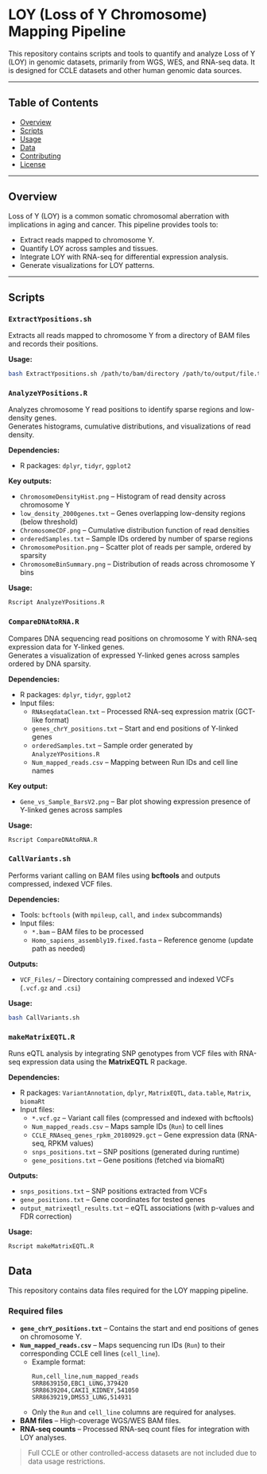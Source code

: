 # LOY (Loss of Y Chromosome) Mapping Pipeline

This repository contains scripts and tools to quantify and analyze Loss of Y (LOY) in genomic datasets, primarily from WGS, WES, and RNA-seq data. It is designed for CCLE datasets and other human genomic data sources.

---

## Table of Contents
- [Overview](#overview)  
- [Scripts](#scripts)  
- [Usage](#usage)  
- [Data](#data)  
- [Contributing](#contributing)  
- [License](#license)  

---

## Overview
Loss of Y (LOY) is a common somatic chromosomal aberration with implications in aging and cancer. This pipeline provides tools to:

- Extract reads mapped to chromosome Y.  
- Quantify LOY across samples and tissues.  
- Integrate LOY with RNA-seq for differential expression analysis.  
- Generate visualizations for LOY patterns.

---

## Scripts

### `ExtractYpositions.sh`
Extracts all reads mapped to chromosome Y from a directory of BAM files and records their positions.

**Usage:**
```bash
bash ExtractYpositions.sh /path/to/bam/directory /path/to/output/file.txt
```
### `AnalyzeYPositions.R`
Analyzes chromosome Y read positions to identify sparse regions and low-density genes.  
Generates histograms, cumulative distributions, and visualizations of read density.  

**Dependencies:**  
- R packages: `dplyr`, `tidyr`, `ggplot2`

**Key outputs:**
- `ChromosomeDensityHist.png` – Histogram of read density across chromosome Y  
- `low_density_2000genes.txt` – Genes overlapping low-density regions (below threshold)  
- `ChromosomeCDF.png` – Cumulative distribution function of read densities  
- `orderedSamples.txt` – Sample IDs ordered by number of sparse regions  
- `ChromosomePosition.png` – Scatter plot of reads per sample, ordered by sparsity  
- `ChromosomeBinSummary.png` – Distribution of reads across chromosome Y bins  

**Usage:**
```bash
Rscript AnalyzeYPositions.R
```
### `CompareDNAtoRNA.R`
Compares DNA sequencing read positions on chromosome Y with RNA-seq expression data for Y-linked genes.  
Generates a visualization of expressed Y-linked genes across samples ordered by DNA sparsity.  

**Dependencies:**  
- R packages: `dplyr`, `tidyr`, `ggplot2`  
- Input files:  
  - `RNAseqdataClean.txt` – Processed RNA-seq expression matrix (GCT-like format)  
  - `genes_chrY_positions.txt` – Start and end positions of Y-linked genes  
  - `orderedSamples.txt` – Sample order generated by `AnalyzeYPositions.R`  
  - `Num_mapped_reads.csv` – Mapping between Run IDs and cell line names  

**Key output:**  
- `Gene_vs_Sample_BarsV2.png` – Bar plot showing expression presence of Y-linked genes across samples  

**Usage:**
```bash
Rscript CompareDNAtoRNA.R
```
### `CallVariants.sh`
Performs variant calling on BAM files using **bcftools** and outputs compressed, indexed VCF files.  

**Dependencies:**  
- Tools: `bcftools` (with `mpileup`, `call`, and `index` subcommands)  
- Input files:  
  - `*.bam` – BAM files to be processed  
  - `Homo_sapiens_assembly19.fixed.fasta` – Reference genome (update path as needed)  

**Outputs:**  
- `VCF_Files/` – Directory containing compressed and indexed VCFs (`.vcf.gz` and `.csi`)  

**Usage:**
```bash
bash CallVariants.sh
```
### `makeMatrixEQTL.R`
Runs eQTL analysis by integrating SNP genotypes from VCF files with RNA-seq expression data using the **MatrixEQTL** R package.  

**Dependencies:**  
- R packages: `VariantAnnotation`, `dplyr`, `MatrixEQTL`, `data.table`, `Matrix`, `biomaRt`  
- Input files:  
  - `*.vcf.gz` – Variant call files (compressed and indexed with bcftools)  
  - `Num_mapped_reads.csv` – Maps sample IDs (`Run`) to cell lines  
  - `CCLE_RNAseq_genes_rpkm_20180929.gct` – Gene expression data (RNA-seq, RPKM values)  
  - `snps_positions.txt` – SNP positions (generated during runtime)  
  - `gene_positions.txt` – Gene positions (fetched via biomaRt)  

**Outputs:**  
- `snps_positions.txt` – SNP positions extracted from VCFs  
- `gene_positions.txt` – Gene coordinates for tested genes  
- `output_matrixeqtl_results.txt` – eQTL associations (with p-values and FDR correction)  

**Usage:**
```bash
Rscript makeMatrixEQTL.R
```
## Data

This repository contains data files required for the LOY mapping pipeline.

### Required files

- **`gene_chrY_positions.txt`** – Contains the start and end positions of genes on chromosome Y.  
- **`Num_mapped_reads.csv`** – Maps sequencing run IDs (`Run`) to their corresponding CCLE cell lines (`cell_line`).  
  - Example format:  
    ```
    Run,cell_line,num_mapped_reads
    SRR8639150,EBC1_LUNG,379420
    SRR8639204,CAKI1_KIDNEY,541050
    SRR8639219,DMS53_LUNG,514931
    ```
  - Only the `Run` and `cell_line` columns are required for analyses.  
- **BAM files** – High-coverage WGS/WES BAM files.  
- **RNA-seq counts** – Processed RNA-seq count files for integration with LOY analyses.

> Full CCLE or other controlled-access datasets are not included due to data usage restrictions.


